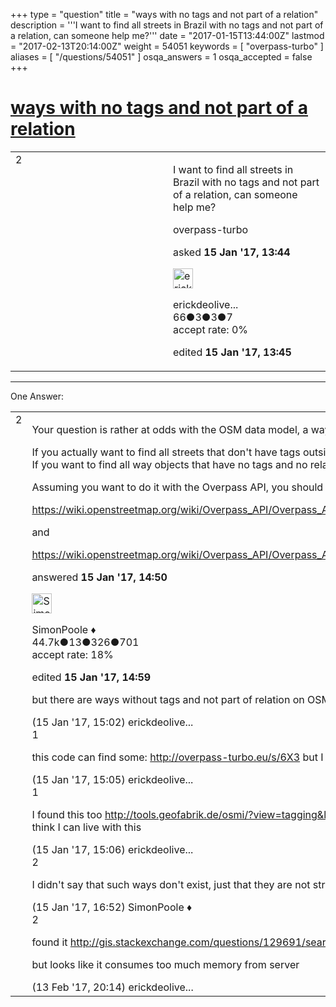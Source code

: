 +++
type = "question"
title = "ways with no tags and not part of a relation"
description = '''I want to find all streets in Brazil with no tags and not part of a relation, can someone help me?'''
date = "2017-01-15T13:44:00Z"
lastmod = "2017-02-13T20:14:00Z"
weight = 54051
keywords = [ "overpass-turbo" ]
aliases = [ "/questions/54051" ]
osqa_answers = 1
osqa_accepted = false
+++

<div class="headNormal">

# [ways with no tags and not part of a relation](/questions/54051/ways-with-no-tags-and-not-part-of-a-relation)

</div>

<div id="main-body">

<div id="askform">

<table id="question-table" style="width:100%;">
<colgroup>
<col style="width: 50%" />
<col style="width: 50%" />
</colgroup>
<tbody>
<tr>
<td style="width: 30px; vertical-align: top"><div class="vote-buttons">
<span id="post-54051-upvote" class="ajax-command post-vote up" rel="nofollow" title="I like this post (click again to cancel)"> </span>
<div id="post-54051-score" class="post-score" title="current number of votes">
2
</div>
<span id="post-54051-downvote" class="ajax-command post-vote down" rel="nofollow" title="I dont like this post (click again to cancel)"> </span> <span id="favorite-mark" class="ajax-command favorite-mark" rel="nofollow" title="mark/unmark this question as favorite (click again to cancel)"> </span>
<div id="favorite-count" class="favorite-count">
&#10;</div>
</div></td>
<td><div id="item-right">
<div class="question-body">
<p>I want to find all streets in Brazil with no tags and not part of a relation, can someone help me?</p>
</div>
<div id="question-tags" class="tags-container tags">
<span class="post-tag tag-link-overpass-turbo" rel="tag" title="see questions tagged &#39;overpass-turbo&#39;">overpass-turbo</span>
</div>
<div id="question-controls" class="post-controls">
&#10;</div>
<div class="post-update-info-container">
<div class="post-update-info post-update-info-user">
<p>asked <strong>15 Jan '17, 13:44</strong></p>
<img src="https://secure.gravatar.com/avatar/3f3544581ac9d97742160ff3261b1cad?s=32&amp;d=identicon&amp;r=g" class="gravatar" width="32" height="32" alt="erickdeoliveiraleal&#39;s gravatar image" />
<p><span>erickdeolive...</span><br />
<span class="score" title="66 reputation points">66</span><span title="3 badges"><span class="badge1">●</span><span class="badgecount">3</span></span><span title="3 badges"><span class="silver">●</span><span class="badgecount">3</span></span><span title="7 badges"><span class="bronze">●</span><span class="badgecount">7</span></span><br />
<span class="accept_rate" title="Rate of the user&#39;s accepted answers">accept rate:</span> <span title="erickdeoliveiraleal has no accepted answers">0%</span></p>
</div>
<div class="post-update-info post-update-info-edited">
<p><span> edited <strong>15 Jan '17, 13:45</strong> </span></p>
</div>
</div>
<div id="comments-container-54051" class="comments-container">
&#10;</div>
<div id="comment-tools-54051" class="comment-tools">
&#10;</div>
<div class="clear">
&#10;</div>
<div id="comment-54051-form-container" class="comment-form-container">
&#10;</div>
<div class="clear">
&#10;</div>
</div></td>
</tr>
</tbody>
</table>

------------------------------------------------------------------------

<div class="tabBar">

<span id="sort-top"></span>

<div class="headQuestions">

One Answer:

</div>

</div>

<span id="54052"></span>

<div id="answer-container-54052" class="answer">

<table style="width:100%;">
<colgroup>
<col style="width: 50%" />
<col style="width: 50%" />
</colgroup>
<tbody>
<tr>
<td style="width: 30px; vertical-align: top"><div class="vote-buttons">
<span id="post-54052-upvote" class="ajax-command post-vote up" rel="nofollow" title="I like this post (click again to cancel)"> </span>
<div id="post-54052-score" class="post-score" title="current number of votes">
2
</div>
<span id="post-54052-downvote" class="ajax-command post-vote down" rel="nofollow" title="I dont like this post (click again to cancel)"> </span>
</div></td>
<td><div class="item-right">
<div class="answer-body">
<p>Your question is rather at odds with the OSM data model, a way object with no tags is not a street, nor anything else.</p>
<p>If you actually want to find all streets that don't have tags outside of the highway tag and no relation membership, that can be likely done. If you want to find all way objects that have no tags and no relation membership, that can be done too, but is a different question.</p>
<p>Assuming you want to do it with the Overpass API, you should be able to get a result with a combination of the approaches used in</p>
<p><a href="https://wiki.openstreetmap.org/wiki/Overpass_API/Overpass_API_by_Example#Search_for_untagged_ways">https://wiki.openstreetmap.org/wiki/Overpass_API/Overpass_API_by_Example#Search_for_untagged_ways</a></p>
<p>and</p>
<p><a href="https://wiki.openstreetmap.org/wiki/Overpass_API/Overpass_API_by_Example#Bus_relations.2C_which_are_not_part_of_a_master_relation">https://wiki.openstreetmap.org/wiki/Overpass_API/Overpass_API_by_Example#Bus_relations.2C_which_are_not_part_of_a_master_relation</a></p>
</div>
<div class="answer-controls post-controls">
&#10;</div>
<div class="post-update-info-container">
<div class="post-update-info post-update-info-user">
<p>answered <strong>15 Jan '17, 14:50</strong></p>
<img src="https://secure.gravatar.com/avatar/ad2513d6f8e3d709d576ace900c12fa5?s=32&amp;d=identicon&amp;r=g" class="gravatar" width="32" height="32" alt="SimonPoole&#39;s gravatar image" />
<p><span>SimonPoole ♦</span><br />
<span class="score" title="44667 reputation points"><span>44.7k</span></span><span title="13 badges"><span class="badge1">●</span><span class="badgecount">13</span></span><span title="326 badges"><span class="silver">●</span><span class="badgecount">326</span></span><span title="701 badges"><span class="bronze">●</span><span class="badgecount">701</span></span><br />
<span class="accept_rate" title="Rate of the user&#39;s accepted answers">accept rate:</span> <span title="SimonPoole has 209 accepted answers">18%</span></p>
</div>
<div class="post-update-info post-update-info-edited">
<p><span> edited <strong>15 Jan '17, 14:59</strong> </span></p>
</div>
</div>
<div id="comments-container-54052" class="comments-container">
<span id="54053"></span>
<div id="comment-54053" class="comment">
<div id="post-54053-score" class="comment-score">
&#10;</div>
<div class="comment-text">
<p>but there are ways without tags and not part of relation on OSM, I found many here.</p>
</div>
<div id="comment-54053-info" class="comment-info">
<span class="comment-age">(15 Jan '17, 15:02)</span> <span class="comment-user userinfo">erickdeolive...</span>
</div>
</div>
<span id="54054"></span>
<div id="comment-54054" class="comment">
<div id="post-54054-score" class="comment-score">
1
</div>
<div class="comment-text">
<p>this code can find some: <a href="http://overpass-turbo.eu/s/6X3">http://overpass-turbo.eu/s/6X3</a> but I think this doesnt take care of ways not in relations</p>
</div>
<div id="comment-54054-info" class="comment-info">
<span class="comment-age">(15 Jan '17, 15:05)</span> <span class="comment-user userinfo">erickdeolive...</span>
</div>
</div>
<span id="54055"></span>
<div id="comment-54055" class="comment">
<div id="post-54055-score" class="comment-score">
1
</div>
<div class="comment-text">
<p>I found this too <a href="http://tools.geofabrik.de/osmi/?view=tagging&amp;lon=-0.12399&amp;lat=51.51339&amp;zoom=12&amp;overlays=ways_without_tags">http://tools.geofabrik.de/osmi/?view=tagging&amp;lon=-0.12399&amp;lat=51.51339&amp;zoom=12&amp;overlays=ways_without_tags</a> I think I can live with this</p>
</div>
<div id="comment-54055-info" class="comment-info">
<span class="comment-age">(15 Jan '17, 15:06)</span> <span class="comment-user userinfo">erickdeolive...</span>
</div>
</div>
<span id="54057"></span>
<div id="comment-54057" class="comment">
<div id="post-54057-score" class="comment-score">
2
</div>
<div class="comment-text">
<p>I didn't say that such ways don't exist, just that they are not streets.</p>
</div>
<div id="comment-54057-info" class="comment-info">
<span class="comment-age">(15 Jan '17, 16:52)</span> <span class="comment-user userinfo">SimonPoole ♦</span>
</div>
</div>
<span id="54625"></span>
<div id="comment-54625" class="comment">
<div id="post-54625-score" class="comment-score">
2
</div>
<div class="comment-text">
<p>found it <a href="http://gis.stackexchange.com/questions/129691/search-for-untagged-ways-in-overpass-turbo">http://gis.stackexchange.com/questions/129691/search-for-untagged-ways-in-overpass-turbo</a></p>
<p>but looks like it consumes too much memory from server</p>
</div>
<div id="comment-54625-info" class="comment-info">
<span class="comment-age">(13 Feb '17, 20:14)</span> <span class="comment-user userinfo">erickdeolive...</span>
</div>
</div>
</div>
<div id="comment-tools-54052" class="comment-tools">
&#10;</div>
<div class="clear">
&#10;</div>
<div id="comment-54052-form-container" class="comment-form-container">
&#10;</div>
<div class="clear">
&#10;</div>
</div></td>
</tr>
</tbody>
</table>

</div>

<div class="paginator-container-left">

</div>

</div>

</div>

